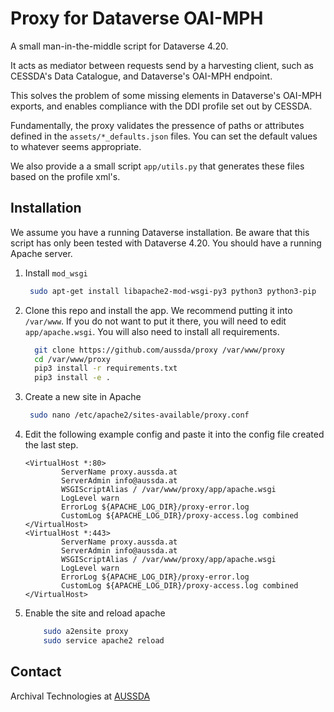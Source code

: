 # Proxy for Dataverse OAI-MPH

A small man-in-the-middle script for Dataverse 4.20.

It acts as mediator between requests send by a harvesting client, such as CESSDA's Data Catalogue, and
Dataverse's OAI-MPH endpoint.

This solves the problem of some missing elements in Dataverse's OAI-MPH exports, and enables compliance
with the DDI profile set out by CESSDA.

Fundamentally, the proxy validates the pressence of paths or attributes defined in the `assets/*_defaults.json` files. You can set the default values to whatever seems appropriate.

We also provide a a small script `app/utils.py` that generates these files based on the profile xml's.

Installation
------------

We assume you have a running Dataverse installation. Be aware
that this script has only been tested with Dataverse 4.20. You should have a running Apache server.

1. Install `mod_wsgi`

    ``` bash
     sudo apt-get install libapache2-mod-wsgi-py3 python3 python3-pip
    ```
2. Clone this repo and install the app. We recommend putting it into `/var/www`. If you do not want to put it there, you will need to edit `app/apache.wsgi`. You will also need to install all requirements.
   ``` bash
     git clone https://github.com/aussda/proxy /var/www/proxy
     cd /var/www/proxy
     pip3 install -r requirements.txt
     pip3 install -e .
   ```
3. Create a new site in Apache
   ``` bash
    sudo nano /etc/apache2/sites-available/proxy.conf
   ```
4. Edit the following example config and paste it into the config file created the last step.
    ```
    <VirtualHost *:80>
            ServerName proxy.aussda.at
            ServerAdmin info@aussda.at
            WSGIScriptAlias / /var/www/proxy/app/apache.wsgi
            LogLevel warn
            ErrorLog ${APACHE_LOG_DIR}/proxy-error.log
            CustomLog ${APACHE_LOG_DIR}/proxy-access.log combined
    </VirtualHost>
    <VirtualHost *:443>
            ServerName proxy.aussda.at
            ServerAdmin info@aussda.at
            WSGIScriptAlias / /var/www/proxy/app/apache.wsgi
            LogLevel warn
            ErrorLog ${APACHE_LOG_DIR}/proxy-error.log
            CustomLog ${APACHE_LOG_DIR}/proxy-access.log combined
    </VirtualHost>
    ```
5. Enable the site and reload apache
    ``` bash
        sudo a2ensite proxy
        sudo service apache2 reload
    ```

Contact
-------

Archival Technologies at [AUSSDA](https://aussda.at)
